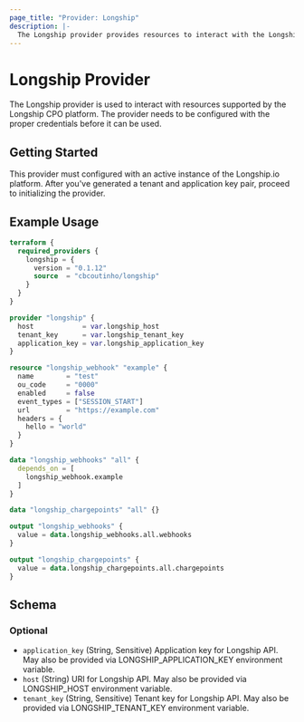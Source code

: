 ```yaml
---
page_title: "Provider: Longship"
description: |-
  The Longship provider provides resources to interact with the Longship.io API.
---
```


# Longship Provider

The Longship provider is used to interact with resources supported by the
Longship CPO platform. The provider needs to be configured with the proper
credentials before it can be used.

## Getting Started

This provider must configured with an active instance of the Longship.io
platform. After you've generated a tenant and application key pair, proceed to
initializing the provider.

## Example Usage

```terraform
terraform {
  required_providers {
    longship = {
      version = "0.1.12"
      source  = "cbcoutinho/longship"
    }
  }
}

provider "longship" {
  host            = var.longship_host
  tenant_key      = var.longship_tenant_key
  application_key = var.longship_application_key
}

resource "longship_webhook" "example" {
  name        = "test"
  ou_code     = "0000"
  enabled     = false
  event_types = ["SESSION_START"]
  url         = "https://example.com"
  headers = {
    hello = "world"
  }
}

data "longship_webhooks" "all" {
  depends_on = [
    longship_webhook.example
  ]
}

data "longship_chargepoints" "all" {}

output "longship_webhooks" {
  value = data.longship_webhooks.all.webhooks
}

output "longship_chargepoints" {
  value = data.longship_chargepoints.all.chargepoints
}
```

<!-- schema generated by tfplugindocs -->
## Schema

### Optional

- `application_key` (String, Sensitive) Application key for Longship API. May also be provided via LONGSHIP_APPLICATION_KEY environment variable.
- `host` (String) URI for Longship API. May also be provided via LONGSHIP_HOST environment variable.
- `tenant_key` (String, Sensitive) Tenant key for Longship API. May also be provided via LONGSHIP_TENANT_KEY environment variable.

